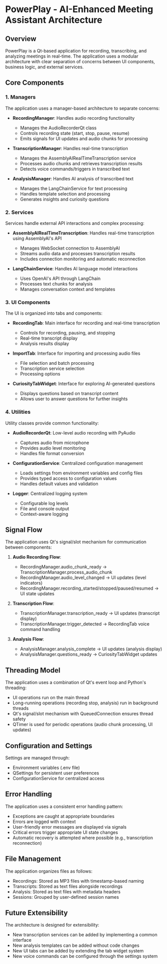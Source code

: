 # PowerPlay - AI-Enhanced Meeting Assistant Architecture

## Overview

PowerPlay is a Qt-based application for recording, transcribing, and analyzing meetings in real-time. The application uses a modular architecture with clear separation of concerns between UI components, business logic, and external services.

## Core Components

### 1. Managers

The application uses a manager-based architecture to separate concerns:

- **RecordingManager**: Handles audio recording functionality
  - Manages the AudioRecorderQt class
  - Controls recording state (start, stop, pause, resume)
  - Emits signals for UI updates and audio chunks for processing

- **TranscriptionManager**: Handles real-time transcription
  - Manages the AssemblyAIRealTimeTranscription service
  - Processes audio chunks and retrieves transcription results
  - Detects voice commands/triggers in transcribed text

- **AnalysisManager**: Handles AI analysis of transcribed text
  - Manages the LangChainService for text processing
  - Handles template selection and processing
  - Generates insights and curiosity questions

### 2. Services

Services handle external API interactions and complex processing:

- **AssemblyAIRealTimeTranscription**: Handles real-time transcription using AssemblyAI's API
  - Manages WebSocket connection to AssemblyAI
  - Streams audio data and processes transcription results
  - Includes connection monitoring and automatic reconnection

- **LangChainService**: Handles AI language model interactions
  - Uses OpenAI's API through LangChain
  - Processes text chunks for analysis
  - Manages conversation context and templates

### 3. UI Components

The UI is organized into tabs and components:

- **RecordingTab**: Main interface for recording and real-time transcription
  - Controls for recording, pausing, and stopping
  - Real-time transcript display
  - Analysis results display

- **ImportTab**: Interface for importing and processing audio files
  - File selection and batch processing
  - Transcription service selection
  - Processing options

- **CuriosityTabWidget**: Interface for exploring AI-generated questions
  - Displays questions based on transcript content
  - Allows user to answer questions for further insights

### 4. Utilities

Utility classes provide common functionality:

- **AudioRecorderQt**: Low-level audio recording with PyAudio
  - Captures audio from microphone
  - Provides audio level monitoring
  - Handles file format conversion

- **ConfigurationService**: Centralized configuration management
  - Loads settings from environment variables and config files
  - Provides typed access to configuration values
  - Handles default values and validation

- **Logger**: Centralized logging system
  - Configurable log levels
  - File and console output
  - Context-aware logging

## Signal Flow

The application uses Qt's signal/slot mechanism for communication between components:

1. **Audio Recording Flow**:
   - RecordingManager.audio_chunk_ready → TranscriptionManager.process_audio_chunk
   - RecordingManager.audio_level_changed → UI updates (level indicators)
   - RecordingManager.recording_started/stopped/paused/resumed → UI state updates

2. **Transcription Flow**:
   - TranscriptionManager.transcription_ready → UI updates (transcript display)
   - TranscriptionManager.trigger_detected → RecordingTab voice command handling

3. **Analysis Flow**:
   - AnalysisManager.analysis_complete → UI updates (analysis display)
   - AnalysisManager.questions_ready → CuriosityTabWidget updates

## Threading Model

The application uses a combination of Qt's event loop and Python's threading:

- UI operations run on the main thread
- Long-running operations (recording stop, analysis) run in background threads
- Qt's signal/slot mechanism with QueuedConnection ensures thread safety
- QTimer is used for periodic operations (audio chunk processing, UI updates)

## Configuration and Settings

Settings are managed through:

- Environment variables (.env file)
- QSettings for persistent user preferences
- ConfigurationService for centralized access

## Error Handling

The application uses a consistent error handling pattern:

- Exceptions are caught at appropriate boundaries
- Errors are logged with context
- User-friendly error messages are displayed via signals
- Critical errors trigger appropriate UI state changes
- Automatic recovery is attempted where possible (e.g., transcription reconnection)

## File Management

The application organizes files as follows:

- Recordings: Stored as MP3 files with timestamp-based naming
- Transcripts: Stored as text files alongside recordings
- Analysis: Stored as text files with metadata headers
- Sessions: Grouped by user-defined session names

## Future Extensibility

The architecture is designed for extensibility:

- New transcription services can be added by implementing a common interface
- New analysis templates can be added without code changes
- New UI tabs can be added by extending the tab widget system
- New voice commands can be configured through the settings system
